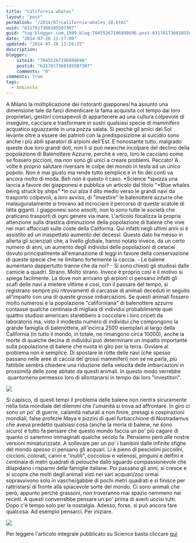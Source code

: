 ```yaml
---
title: "California whales"
layout: "post"
permalink: "/2014/07/california-whales_28.html"
uuid: "6317817360105507307"
guid: "tag:blogger.com,1999:blog-70455267196998696.post-6317817360105507307"
date: "2014-07-28 11:17:00"
updated: "2014-07-28 11:26:25"
description: 
blogger:
    siteid: "70455267196998696"
    postid: "6317817360105507307"
    comments: "0"
comments: True
tags:
  - Ambiente
---
```

A Milano la moltiplicazione dei ristoranti giapponesi ha assunto una
dimensione tale da farci dimenticare la fama acquisita col tempo dai
loro proprietari, gestori consapevoli di appartenere ad una cultura
colpevole di inseguire, cacciare e trasformare in sushi qualsiasi specie
di mammifero acquatico sguazzante in una pozza salata. Si perchè gli
amici del Sol levante oltre a essere dei patrioti con la predisposizione
al suicidio sono anche i più abili sparatori di arpioni dell'Est. E
nonostante tutto, malgrado queste due loro grandi doti, non li si può
neanche incolpare del declino della popolazione di Balenottere Azzurre,
perchè è vero, loro le cacciano come se fossero piccioni, ma non sono
gli unici a creare problemi.
Peccato! A volte è proprio salutare riversare le colpe del mondo in
testa ad un unico popolo. Non è mai giusto ma rende tutto semplice e in
fin dei conti va ancora molto di moda.
Beh non è questo il caso. *Science *spezza una lancia a favore dei
giapponesi e pubblica un articolo dal titolo "*Blue whales being struck
by ships" *in cui alza il dito medio verso le grandi navi da trasporto
colpevoli, a loro avviso, di "investire" le balenottere azzurre che
malauguratamente si trovano ad incrociare il percorso di queste scatole
di latta giganti. I giapponesi sono assolti, non lo sono tutte le
società che praticano trasporti di ogni genere via mare.
L'articolo focalizza la propria attenzione sulla drastica diminuzione
della popolazione di balene che vive nei mari affacciati sulle coste
della California. Quì infatti negli ultimi anni si è assistito ad un
inaspettato aumento dei decessi. Questo dato ha messo in allerta gli
scienziati che, a livello globale, hanno notato invece, da un certo
numero di anni, un aumento degli individui delle popolazioni di cetacei
dovuto principalmente all'emanazione di leggi in favore della
conservazione di queste specie che ne limitano fortemente la caccia. -
Le balene aumentano dappertutto tranne che da noi? - Si sono chiesti gli
studiosi dalle camicie a quadri. Strano. Molto strano.
Invece è proprio così e il motivo si spiega facilmente. La dove non
arrivano gli arpioni ci pensano infatti gli scafi delle navi a mietere
vittime e così, con il passare del tempo, si registrano sempre più
ritrovamenti di carcasse di animali deceduti in seguito all'impatto con
una di queste grosse imbarcazioni.
Se questi animali fossero molto numerosi e la popolazione "californiana"
di balenottere azzurre contasse qualche centinaia di migliaia di
individui probabilmente quei quattro studiosi americani starebbero a
coccolare i loro criceti da laboratorio ma, visto il modesto numero di
individui che compongono la grande famiglia di balenottere, all'incirca
2500 esemplari al largo della California (in tutto il mondo, in totale,
ne rimangono circa 10000), anche la morte di qualche decina di individui
può determinare un impatto importante sulla popolazione di balene che
nuota in giro per la terra.
Ovviare al problema non è semplice. Di spostare le rotte delle navi (che
spesso passano nelle aree di caccia dei grossi mammiferi) non se ne
parla, più fattibile sembra chiedere una riduzione della velocità delle
imbarcazioni in prossimità delle zone abitate da questi animali. In
questo modo verrebbe  quantomeno permesso loro di allontanarsi in tempo
dai loro "investitori".
  
[![](http://www.amosphotography.com/data/photos/146_1Blue_Whale_tail.jpg)](http://www.amosphotography.com/data/photos/146_1Blue_Whale_tail.jpg)
  
Si capisco, di questi tempi il problema delle balene non rientra
sicuramente nella lista mondiale dei dilemmi che l'umanità si trova ad
affrontare. In giro ci sono un po' di guerre, calamità naturali a non
finire, presagi e cospirazioni mondiali, false profezie Maya e pizzini
di quel furbacchione di Nostradamus che aveva predetto qualsiasi cosa
(anche la moria di balene, ne sono sicuro) e tutto fa pensare che questo
mondo faccia un po' più cagare di quanto ci saremmo immaginati qualche
secolo fa.
Pensiamo però alle nostre versioni miniaturizzate. A sollevare per un
po' i bambini dalle infinite sfighe del mondo spesso ci pensano gli
acquari. Li è pieno di pesciolini piccolini, ciccioni, colorati, carini
e "inutili", coccolosi e velenosi, pinguini e delfini e centinaia di
metri quadrati di pelouche dallo sguardo compassionevole che dilapidano
i risparmi delle famiglie italiane.
Poi passano gli anni, si cresce e si scopre che molti degli animali
visti nei vari acquari/zoo ormai sopravvivono solo in vasche/gabbie di
pochi metri quadrati e si finisce per rattristarsi di fronte alla
spiacevole sorte del mondo. Ci sono animali che però, appunto perchè
grassoni, non troveranno mai spazio nemmeno nei recinti. A questi
converrebbe pensare un po' prima di averli uccisi tutti. Dopo c'è tempo
solo per la nostalgia. Adesso, forse, si può ancora fare qualcosa. Ad
esempio pensarci. Per iniziare.
  
[![](http://images.nationalgeographic.com/wpf/media-live/photos/000/652/custom/species-revival-thylacine-950_65255_950x384.jpg)](http://images.nationalgeographic.com/wpf/media-live/photos/000/652/custom/species-revival-thylacine-950_65255_950x384.jpg)
  
Per leggere l'articolo integrale pubblicato su Science basta
cliccare [quì](http://news.sciencemag.org/biology/2014/07/blue-whales-being-struck-ships)
